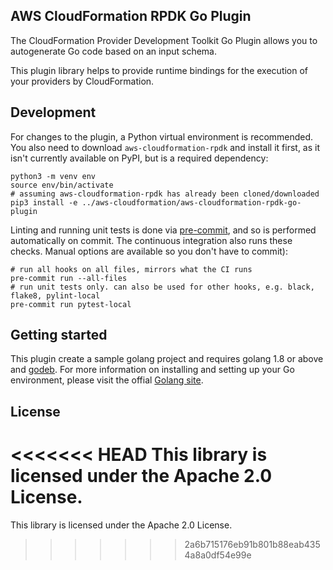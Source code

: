 ## AWS CloudFormation RPDK Go Plugin

The CloudFormation Provider Development Toolkit Go Plugin allows you to autogenerate Go code based on an input schema.

This plugin library helps to provide runtime bindings for the execution of your providers by CloudFormation.

Development
-----------

For changes to the plugin, a Python virtual environment is recommended. You also need to download `aws-cloudformation-rpdk` and install it first, as it isn't currently available on PyPI, but is a required dependency:

```
python3 -m venv env
source env/bin/activate
# assuming aws-cloudformation-rpdk has already been cloned/downloaded
pip3 install -e ../aws-cloudformation/aws-cloudformation-rpdk-go-plugin
```

Linting and running unit tests is done via [pre-commit](https://pre-commit.com/), and so is performed automatically on commit. The continuous integration also runs these checks. Manual options are available so you don't have to commit):

```
# run all hooks on all files, mirrors what the CI runs
pre-commit run --all-files
# run unit tests only. can also be used for other hooks, e.g. black, flake8, pylint-local
pre-commit run pytest-local
```

Getting started
---------------

This plugin create a sample golang project and requires golang 1.8 or above and [godeb](https://golang.github.io/dep/docs/introduction.html). For more information on installing and setting up your Go environment, please visit the offial [Golang site](https://golang.org/).




License
-------

<<<<<<< HEAD
This library is licensed under the Apache 2.0 License.
=======
This library is licensed under the Apache 2.0 License.
>>>>>>> 2a6b715176eb91b801b88eab4354a8a0df54e99e
